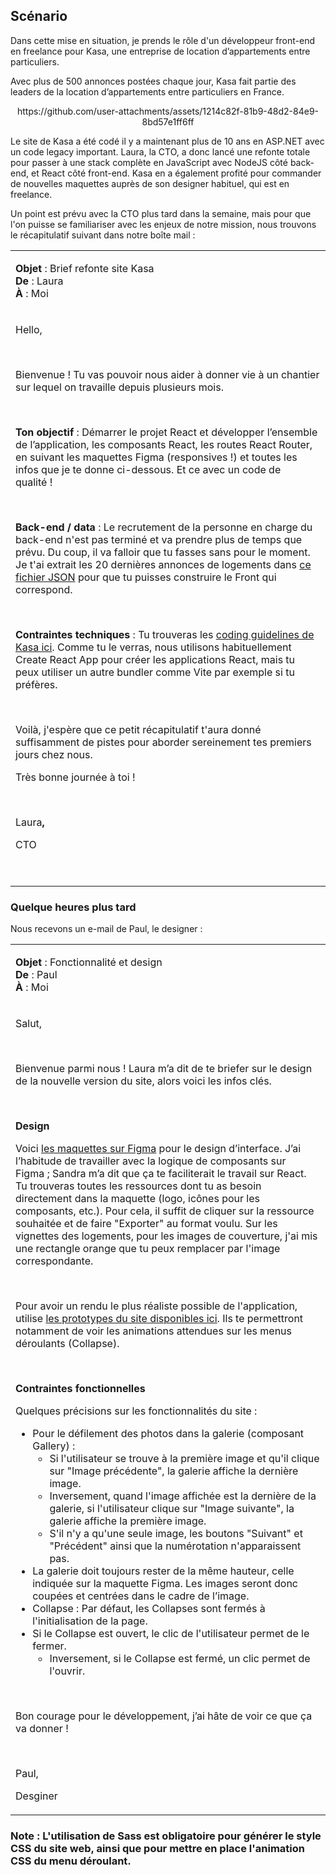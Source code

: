 ## Scénario

Dans cette mise en situation, je prends le rôle d'un développeur front-end en freelance pour Kasa, une entreprise de location d’appartements entre particuliers.


Avec plus de 500 annonces postées chaque jour, Kasa fait partie des leaders de la location d’appartements entre particuliers en France.

<div align="center">https://github.com/user-attachments/assets/1214c82f-81b9-48d2-84e9-8bd57e1ff6ff</div>

Le site de Kasa a été codé il y a maintenant plus de 10 ans en ASP.NET avec un code legacy important. Laura, la CTO, a donc lancé une refonte totale pour passer à une stack complète en JavaScript avec NodeJS côté back-end, et React côté front-end. Kasa en a également profité pour commander de nouvelles maquettes auprès de son designer habituel, qui est en freelance.

Un point est prévu avec la CTO plus tard dans la semaine, mais pour que l'on puisse se familiariser avec les enjeux de notre mission, nous trouvons le récapitulatif suivant dans notre boîte mail :

<table>
<tbody>
<tr>
<td>
<p><strong>Objet&nbsp;</strong>: Brief refonte site Kasa<br><strong>De&nbsp;</strong>: Laura<br><strong>À</strong>&nbsp;: Moi</p>
</td>
</tr>
<tr>
<td>
<p>Hello,</p>
<p>&nbsp;</p>
<p>Bienvenue !&nbsp;Tu vas pouvoir nous aider à donner vie à un chantier sur lequel on travaille depuis plusieurs mois.</p>
<p>&nbsp;</p>
<p><strong>Ton objectif</strong>&nbsp;: Démarrer le projet React et développer l’ensemble de l’application, les composants React, les routes React Router, en suivant les maquettes Figma (responsives&nbsp;!) et toutes les infos que je te donne ci-dessous. Et ce avec un code de qualité&nbsp;!&nbsp;</p>
<p>&nbsp;</p>
<p><strong>Back-end / data</strong>&nbsp;: Le recrutement de la personne en charge du back-end n'est pas terminé et va prendre plus de temps que prévu. Du coup, il va falloir que tu fasses sans pour le moment. Je t'ai extrait les 20&nbsp;dernières annonces de logements dans&nbsp;<a class="custom-link" href="https://s3-eu-west-1.amazonaws.com/course.oc-static.com/projects/Front-End+V2/P9+React+1/logements.json">ce fichier JSON</a>&nbsp;pour que tu puisses construire le Front qui correspond.</p>
<p>&nbsp;</p>
<p><strong>Contraintes techniques&nbsp;</strong>:&nbsp;Tu trouveras les&nbsp;<a class="custom-link" href="https://course.oc-static.com/projects/D%C3%A9veloppeur+Web/IW_P8+React+Kasa/Kasa+coding+guidelines+-+IW+-+DW.pdf">coding guidelines de Kasa ici</a>.&nbsp;Comme tu le verras, nous utilisons habituellement Create React App pour créer les applications React, mais tu peux utiliser un autre bundler comme Vite par exemple si tu préfères.</p>
<p>&nbsp;</p>
<p>Voilà, j'espère que ce petit récapitulatif t'aura donné suffisamment de pistes pour aborder sereinement tes premiers jours chez nous.</p>
<p>Très bonne journée à toi !</p>
<p>&nbsp;</p>
<p>Laura<strong>,</strong></p>
<p>CTO</p>
<p>&nbsp;</p>
</td>
</tr>
</tbody>
</table>


### Quelque heures plus tard

Nous recevons un e-mail de Paul, le designer :

<table>
<tbody>
<tr>
<td>
<p><strong>Objet&nbsp;</strong>: Fonctionnalité et design<br><strong>De&nbsp;</strong>: Paul<br><strong>À</strong>&nbsp;: Moi</p>
</td>
</tr>
<tr>
<td>
<p>Salut,</p>
<p>&nbsp;</p>
<p>Bienvenue parmi nous ! Laura m’a dit de te briefer sur le design de la nouvelle version du site, alors voici les infos clés.</p>
<p>&nbsp;</p>
<p><strong>Design</strong></p>
<p>Voici&nbsp;<a class="custom-link" href="https://www.figma.com/file/2BZEoBhyxt5IwZgRn0wGsL/Kasa_FR?type=design&amp;node-id=0-1&amp;mode=design&amp;t=1KgUwWWFtuAVbsJ5-0" target="_blank" rel="noopener noreferrer">les maquettes sur Figma</a>&nbsp;pour le design d’interface. J’ai l’habitude de travailler avec la logique de composants sur Figma&nbsp;; Sandra m’a dit que ça te faciliterait le travail sur React. Tu trouveras toutes les ressources dont tu as besoin directement dans la maquette (logo, icônes pour les composants, etc.). Pour cela, il suffit de cliquer sur la ressource souhaitée et de faire "Exporter" au format voulu. Sur les vignettes des logements, pour les images de couverture, j'ai mis une rectangle orange que tu peux remplacer par l'image correspondante.</p>
<p>&nbsp;</p>
<p>Pour avoir un rendu le plus réaliste possible de l'application, utilise&nbsp;<a class="custom-link" href="https://www.figma.com/proto/2BZEoBhyxt5IwZgRn0wGsL/Kasa_FR?type=design&amp;node-id=3-0&amp;t=x8RBKuR4UiE3hhBW-0&amp;scaling=scale-down&amp;page-id=0%3A1&amp;starting-point-node-id=3%3A0&amp;show-proto-sidebar=1" target="_blank" rel="noopener noreferrer">les prototypes du site disponibles ici</a>. Ils te permettront notamment de voir les animations attendues sur les menus déroulants (Collapse).</p>
<p>&nbsp;</p>
<p><strong>Contraintes fonctionnelles</strong></p>
<p>Quelques précisions sur les fonctionnalités du site :</p>
<ul>
<li>Pour le défilement des photos dans la galerie (composant Gallery)&nbsp;:
<ul>
<li>Si l'utilisateur se trouve à la première image et qu'il clique sur "Image précédente", la galerie affiche la dernière image.&nbsp;</li>
<li>Inversement, quand l'image affichée est la dernière de la galerie, si l'utilisateur clique sur "Image suivante", la galerie affiche la première image.&nbsp;</li>
<li>S'il n'y a qu'une seule image, les boutons "Suivant" et "Précédent" ainsi que la numérotation n'apparaissent pas.</li>
</ul>
</li>
<li>La galerie doit toujours rester de la même hauteur, celle indiquée sur la maquette Figma. Les images seront donc coupées et centrées dans le cadre de l’image.</li>
<li>Collapse : Par défaut, les Collapses sont fermés à l'initialisation de la page.&nbsp;</li>
<li>Si le Collapse est ouvert, le clic de l'utilisateur permet de le fermer.
<ul>
<li>Inversement, si le Collapse est fermé, un clic permet de l'ouvrir.</li>
</ul>
</li>
</ul>
<p>&nbsp;</p>
<p>Bon courage pour le développement, j’ai hâte de voir ce que ça va donner&nbsp;!</p>
<p>&nbsp;</p>
<p>Paul,</p>
<p>Desginer</p>
</td>
</tr>
</tbody>
</table>

### Note : L'utilisation de Sass est obligatoire pour générer le style CSS du site web, ainsi que pour mettre en place l'animation CSS du menu déroulant.

